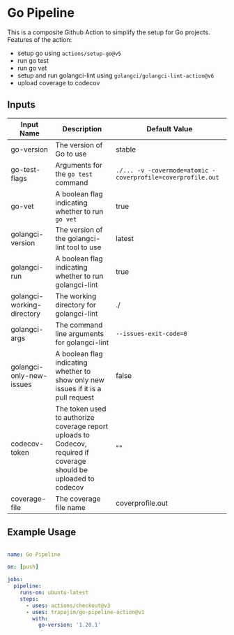 # Go Pipeline

This is a composite Github Action to simplify the setup for Go projects.
Features of the action:
* setup go using `actions/setup-go@v5`
* run go test
* run go vet
* setup and run golangci-lint using `golangci/golangci-lint-action@v6`
* upload coverage to codecov


## Inputs

| Input Name | Description | Default Value |
| --- | --- | --- |
| go-version | The version of Go to use | stable |
| go-test-flags | Arguments for the `go test` command | `./... -v -covermode=atomic -coverprofile=coverprofile.out` |
| go-vet | A boolean flag indicating whether to run `go vet` | true |
| golangci-version | The version of the golangci-lint tool to use | latest |
| golangci-run | A boolean flag indicating whether to run golangci-lint | true |
| golangci-working-directory | The working directory for golangci-lint | ./ |
| golangci-args | The command line arguments for golangci-lint | `--issues-exit-code=0` |
| golangci-only-new-issues | A boolean flag indicating whether to show only new issues if it is a pull request | false |
| codecov-token | The token used to authorize coverage report uploads to Codecov, required if coverage should be uploaded to codecov | "" |
| coverage-file | The coverage file name | coverprofile.out |

## Example Usage

```yml

name: Go Pipeline

on: [push]

jobs:
  pipeline:
    runs-on: ubuntu-latest
    steps:
      - uses: actions/checkout@v3
      - uses: trapajim/go-pipeline-action@v1
        with:
          go-version: '1.20.1'
```
